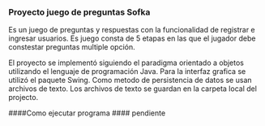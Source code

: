 ### Proyecto juego de preguntas Sofka ###

Es un juego de preguntas y respuestas con la funcionalidad de registrar e ingresar usuarios.
Es juego consta de 5 etapas en las que el jugador debe constestar preguntas multiple opción.

El proyecto se implementó siguiendo el paradigma orientado a objetos utilizando el lenguaje de programación Java.
Para la interfaz grafica se utilizó el paquete Swing. 
Como metodo de persistencia de datos se usan archivos de texto. Los archivos de texto
se guardan en la carpeta local del projecto.

####Como ejecutar programa ####
pendiente